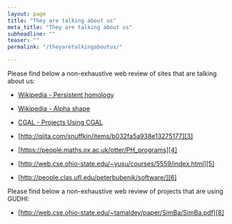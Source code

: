 ```yaml
---
layout: page
title: "They are talking about us"
meta_title: "They are talking about us"
subheadline: ""
teaser: ""
permalink: "/theyaretalkingaboutus/"

---
```


Please find below a non-exhaustive web review of sites that are talking about us:

- [Wikipedia - Persistent homology][1]

- [Wikipedia - Alpha shape][7]

- [CGAL - Projects Using CGAL ][2]

- [http://qiita.com/snuffkin/items/b032fa5a938e13275177][3]

- [https://people.maths.ox.ac.uk/otter/PH_programs][4]

- [http://web.cse.ohio-state.edu/~yusu/courses/5559/index.html][5]

- [http://people.clas.ufl.edu/peterbubenik/software/][6]

Please find below a non-exhaustive web review of projects that are using GUDHI:

- [http://web.cse.ohio-state.edu/~tamaldey/paper/SimBa/SimBa.pdf][8]

 [1]: https://en.wikipedia.org/wiki/Persistent_homology
 [2]: http://www.cgal.org/projects.html#topology
 [3]: http://qiita.com/snuffkin/items/b032fa5a938e13275177
 [4]: https://people.maths.ox.ac.uk/otter/PH_programs
 [5]: http://web.cse.ohio-state.edu/~yusu/courses/5559/index.html
 [6]: http://people.clas.ufl.edu/peterbubenik/software/
 [7]: https://en.wikipedia.org/wiki/Alpha_shape
 [8]: http://web.cse.ohio-state.edu/~tamaldey/paper/SimBa/SimBa.pdf

